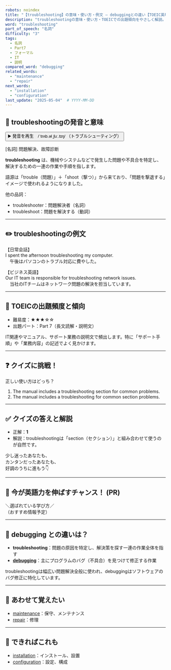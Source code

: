 ```yaml
---
robots: noindex
title: "【troubleshooting】の意味・使い方・例文 ― debuggingとの違い【TOEIC英単語】"
description: "troubleshootingの意味・使い方・TOEICでの出題傾向をやさしく解説。例文・クイズ付きでdebuggingとの違いもわかりやすく学べます。"
word: "troubleshooting"
part_of_speech: "名詞"
difficulty: "3"
tags:
  - 名詞
  - Part7
  - フォーマル
  - IT
  - 説明
compared_word: "debugging"
related_words:
  - "maintenance"
  - "repair"
next_words:
  - "installation"
  - "configuration"
last_update: "2025-05-04"  # YYYY-MM-DD
---
```


## 🔰 troubleshootingの発音と意味

<button class="play-audio" onclick="playTTS('troubleshooting')">
  <span class="play-audio-main">
    ▶️ 発音を再生　/ˈtrʌb.əlˌʃuː.tɪŋ/
  </span>
  <span class="play-audio-sub">
    （トラブルシューティング）
  </span>
</button>

[名詞] 問題解決、故障診断

**troubleshooting** は、機械やシステムなどで発生した問題や不具合を特定し、解決するための一連の作業や手順を指します。

語源は「trouble（問題）」＋「shoot（撃つ）」から来ており、「問題を撃退する」イメージで使われるようになりました。

他の品詞：  
- troubleshooter：問題解決者（名詞）
- troubleshoot：問題を解決する（動詞）

---

## ✏️ troubleshootingの例文

【日常会話】  
I spent the afternoon troubleshooting my computer.  
　午後はパソコンのトラブル対応に費やした。

【ビジネス英語】  
Our IT team is responsible for troubleshooting network issues.  
　当社のITチームはネットワーク問題の解決を担当しています。

---

## 🎯 TOEICの出題頻度と傾向

- 難易度：★★★☆☆
- 出題パート：Part 7（長文読解・説明文）

IT関連やマニュアル、サポート業務の説明文で頻出します。特に「サポート手順」や「業務内容」の記述でよく見かけます。

---

## ❓ クイズに挑戦！

正しい使い方はどっち？

1. The manual includes a troubleshooting section for common problems.  
2. The manual includes a troubleshooting for common section problems.

---

## ✅ クイズの答えと解説

- 正解：**1**
- 解説：troubleshootingは「section（セクション）」と組み合わせて使うのが自然です。

少し迷ったあなたも、  
カンタンだったあなたも、  
好調のうちに進もう👇️

---

## 🚀 今が英語力を伸ばすチャンス！ (PR)

<div class="info-center">
＼選ばれている学び方／<br>  
（おすすめ情報予定）
</div>

---

## 🤔  debugging との違いは？

- **troubleshooting**：問題の原因を特定し、解決策を探す一連の作業全体を指す
- **[debugging](/word/debugging/)**：主にプログラムのバグ（不具合）を見つけて修正する作業

troubleshootingは幅広い問題解決全般に使われ、debuggingはソフトウェアのバグ修正に特化しています。

---

## 🧩 あわせて覚えたい

- [maintenance](/word/maintenance/)：保守、メンテナンス
- [repair](/word/repair/)：修理

---

## 📖 できればこれも

- [installation](/word/installation/)：インストール、設置
- [configuration](/word/configuration/)：設定、構成

<!-- cvid: aid30_bid31 -->

